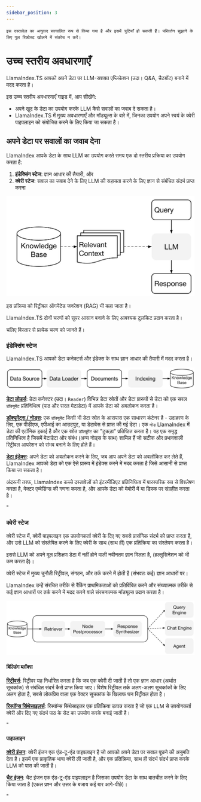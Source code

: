 ```yaml
---
sidebar_position: 3
---
```


`इस दस्तावेज़ का अनुवाद स्वचालित रूप से किया गया है और इसमें त्रुटियाँ हो सकती हैं। परिवर्तन सुझाने के लिए पुल रिक्वेस्ट खोलने में संकोच न करें।`

# उच्च स्तरीय अवधारणाएँ

LlamaIndex.TS आपको अपने डेटा पर LLM-सशक्त एप्लिकेशन (उदा। Q&A, चैटबॉट) बनाने में मदद करता है।

इस उच्च स्तरीय अवधारणाएँ गाइड में, आप सीखेंगे:

- अपने खुद के डेटा का उपयोग करके LLM कैसे सवालों का जवाब दे सकता है।
- LlamaIndex.TS में मुख्य अवधारणाएँ और मॉड्यूल्स के बारे में, जिनका उपयोग अपने स्वयं के क्वेरी पाइपलाइन को संयोजित करने के लिए किया जा सकता है।

## अपने डेटा पर सवालों का जवाब देना

LlamaIndex आपके डेटा के साथ LLM का उपयोग करते समय एक दो स्तरीय प्रक्रिया का उपयोग करता है:

1. **इंडेक्सिंग स्टेज**: ज्ञान आधार की तैयारी, और
2. **क्वेरी स्टेज**: सवाल का जवाब देने के लिए LLM की सहायता करने के लिए ज्ञान से संबंधित संदर्भ प्राप्त करना

![](./_static/concepts/rag.jpg)

इस प्रक्रिया को रिट्रीवल ऑगमेंटेड जनरेशन (RAG) भी कहा जाता है।

LlamaIndex.TS दोनों चरणों को सुपर आसान बनाने के लिए आवश्यक टूलकिट प्रदान करता है।

चलिए विस्तार से प्रत्येक चरण को जानते हैं।

### इंडेक्सिंग स्टेज

LlamaIndex.TS आपको डेटा कनेक्टर्स और इंडेक्स के साथ ज्ञान आधार की तैयारी में मदद करता है।

![](./_static/concepts/indexing.jpg)

[**डेटा लोडर्स**](./modules/high_level/data_loader.md):
डेटा कनेक्टर (उदा। `Reader`) विभिन्न डेटा स्रोतों और डेटा प्रारूपों से डेटा को एक सरल `डॉक्यूमेंट` प्रतिनिधित्व (पाठ और सरल मेटाडेटा) में आपके डेटा को अवलोकन करता है।

[**डॉक्यूमेंट्स / नोड्स**](./modules/high_level/documents_and_nodes.md): एक `डॉक्यूमेंट` किसी भी डेटा स्रोत के आसपास एक साधारण कंटेनर है - उदाहरण के लिए, एक पीडीएफ, एपीआई का आउटपुट, या डेटाबेस से प्राप्त की गई डेटा। एक `नोड` LlamaIndex में डेटा की एटॉमिक इकाई है और एक स्रोत `डॉक्यूमेंट` का "टुकड़ा" प्रतिष्ठित करता है। यह एक समृद्ध प्रतिनिधित्व है जिसमें मेटाडेटा और संबंध (अन्य नोड्स के साथ) शामिल हैं जो सटीक और प्रभावशाली रिट्रीवल आपरेशन को संभव बनाने के लिए होते हैं।

[**डेटा इंडेक्स**](./modules/high_level/data_index.md):
अपने डेटा को अवलोकन करने के लिए, जब आप अपने डेटा को अवलोकित कर लेते हैं, LlamaIndex आपको डेटा को एक ऐसे प्रारूप में इंडेक्स करने में मदद करता है जिसे आसानी से प्राप्त किया जा सकता है।

अंदरूनी तरफ, LlamaIndex कच्चे दस्तावेज़ों को इंटरमीडिएट प्रतिनिधित्व में पारस्परिक रूप से विश्लेषण करता है, वेक्टर एम्बेडिंग्स की गणना करता है, और आपके डेटा को मेमोरी में या डिस्क पर संग्रहीत करता है।

"

### क्वेरी स्टेज

क्वेरी स्टेज में, क्वेरी पाइपलाइन एक उपयोगकर्ता क्वेरी के दिए गए सबसे प्रासंगिक संदर्भ को प्राप्त करता है,
और उसे LLM को संश्लेषित करने के लिए क्वेरी के साथ (साथ ही) एक प्रतिक्रिया का संश्लेषण करता है।

इससे LLM को अपने मूल प्रशिक्षण डेटा में नहीं होने वाली नवीनतम ज्ञान मिलता है,
(हल्लुसिनेशन को भी कम करता है)।

क्वेरी स्टेज में मुख्य चुनौती रिट्रीवल, संगठन, और तर्क करने में होती है (संभवतः कई) ज्ञान आधारों पर।

LlamaIndex उन्हें संरचित तरीके से रैंकिंग प्राथमिकताओं को प्रतिबिंबित करने और संख्यात्मक तरीके से कई ज्ञान आधारों पर तर्क करने में मदद करने वाले संरचनात्मक मॉड्यूल्स प्रदान करता है।

![](./_static/concepts/querying.jpg)

#### बिल्डिंग ब्लॉक्स

[**रिट्रीवर्स**](./modules/low_level/retriever.md):
रिट्रीवर यह निर्धारित करता है कि जब एक क्वेरी दी जाती है तो एक ज्ञान आधार (अर्थात सूचकांक) से संबंधित संदर्भ कैसे प्राप्त किया जाए।
विशेष रिट्रीवल तर्क अलग-अलग सूचकांकों के लिए अलग होता है, सबसे लोकप्रिय वाला एक वेक्टर सूचकांक के खिलाफ घन रिट्रीवल होता है।

[**रिस्पॉन्स सिंथेसाइज़र्स**](./modules/low_level/response_synthesizer.md):
रिस्पॉन्स सिंथेसाइज़र एक प्रतिक्रिया उत्पन्न करता है जो एक LLM से उपयोगकर्ता क्वेरी और दिए गए संदर्भ पाठ के सेट का उपयोग करके बनाई जाती है।

"

#### पाइपलाइन

[**क्वेरी इंजन**](./modules/high_level/query_engine.md):
क्वेरी इंजन एक एंड-टू-एंड पाइपलाइन है जो आपको अपने डेटा पर सवाल पूछने की अनुमति देता है।
इसमें एक प्राकृतिक भाषा क्वेरी ली जाती है, और एक प्रतिक्रिया, साथ ही संदर्भ संदर्भ प्राप्त करके LLM को पास की जाती है।

[**चैट इंजन**](./modules/high_level/chat_engine.md):
चैट इंजन एक एंड-टू-एंड पाइपलाइन है जिसका उपयोग डेटा के साथ बातचीत करने के लिए किया जाता है
(एकल प्रश्न और उत्तर के बजाय कई बार आगे-पीछे)।

"
